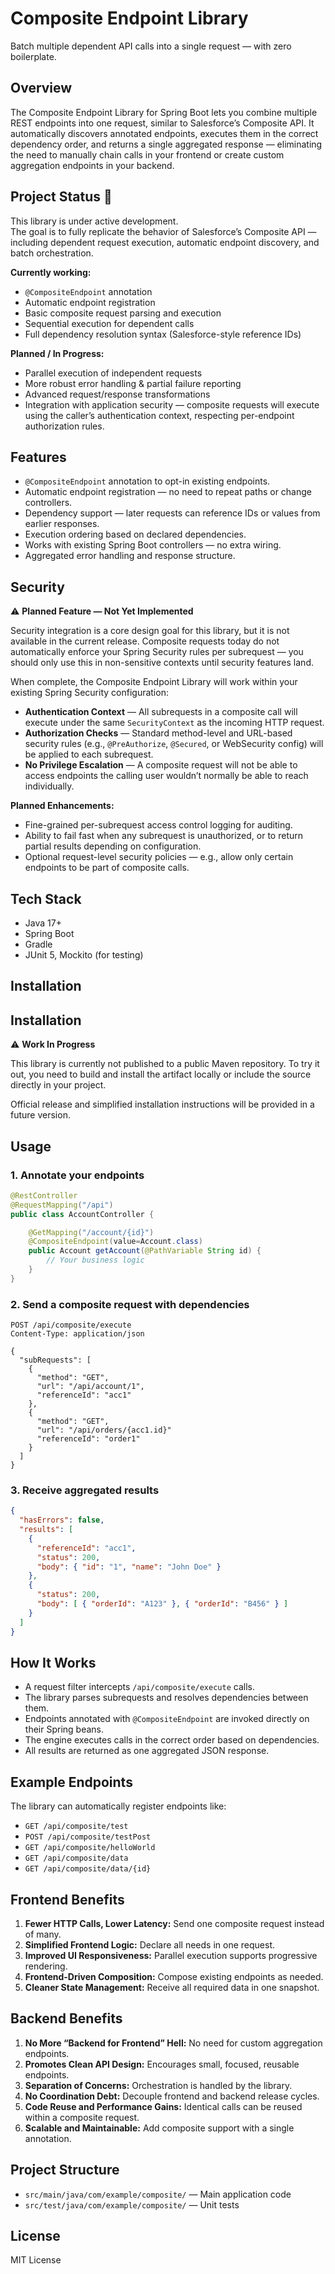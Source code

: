 # Composite Endpoint Library

Batch multiple dependent API calls into a single request — with zero boilerplate.

## Overview

The Composite Endpoint Library for Spring Boot lets you combine multiple REST endpoints into one request, similar to Salesforce’s Composite API. It automatically discovers annotated endpoints, executes them in the correct dependency order, and returns a single aggregated response — eliminating the need to manually chain calls in your frontend or create custom aggregation endpoints in your backend.

## Project Status 🚧

This library is under active development.  
The goal is to fully replicate the behavior of Salesforce’s Composite API — including dependent request execution, automatic endpoint discovery, and batch orchestration.

**Currently working:**
- `@CompositeEndpoint` annotation
- Automatic endpoint registration
- Basic composite request parsing and execution
- Sequential execution for dependent calls
- Full dependency resolution syntax (Salesforce-style reference IDs)

**Planned / In Progress:**
- Parallel execution of independent requests
- More robust error handling & partial failure reporting
- Advanced request/response transformations
- Integration with application security — composite requests will execute using the caller’s authentication context, respecting per-endpoint authorization rules.

## Features

- `@CompositeEndpoint` annotation to opt-in existing endpoints.
- Automatic endpoint registration — no need to repeat paths or change controllers.
- Dependency support — later requests can reference IDs or values from earlier responses.
- Execution ordering based on declared dependencies.
- Works with existing Spring Boot controllers — no extra wiring.
- Aggregated error handling and response structure.

## Security

⚠️ **Planned Feature — Not Yet Implemented**

Security integration is a core design goal for this library, but it is not available in the current release. Composite requests today do not automatically enforce your Spring Security rules per subrequest — you should only use this in non-sensitive contexts until security features land.

When complete, the Composite Endpoint Library will work within your existing Spring Security configuration:

- **Authentication Context** — All subrequests in a composite call will execute under the same `SecurityContext` as the incoming HTTP request.
- **Authorization Checks** — Standard method-level and URL-based security rules (e.g., `@PreAuthorize`, `@Secured`, or WebSecurity config) will be applied to each subrequest.
- **No Privilege Escalation** — A composite request will not be able to access endpoints the calling user wouldn’t normally be able to reach individually.

**Planned Enhancements:**

- Fine-grained per-subrequest access control logging for auditing.
- Ability to fail fast when any subrequest is unauthorized, or to return partial results depending on configuration.
- Optional request-level security policies — e.g., allow only certain endpoints to be part of composite calls.

## Tech Stack

- Java 17+
- Spring Boot
- Gradle
- JUnit 5, Mockito (for testing)


## Installation

## Installation

⚠️ **Work In Progress**

This library is currently not published to a public Maven repository.
To try it out, you need to build and install the artifact locally or include the source directly in your project.

Official release and simplified installation instructions will be provided in a future version.

## Usage

### 1. Annotate your endpoints

```java
@RestController
@RequestMapping("/api")
public class AccountController {

    @GetMapping("/account/{id}")
    @CompositeEndpoint(value=Account.class)
    public Account getAccount(@PathVariable String id) {
        // Your business logic
    }
}
```

### 2. Send a composite request with dependencies

```http
POST /api/composite/execute
Content-Type: application/json

{
  "subRequests": [
    {
      "method": "GET",
      "url": "/api/account/1",
      "referenceId": "acc1"
    },
    {
      "method": "GET",
      "url": "/api/orders/{acc1.id}"
      "referenceId": "order1"
    }
  ]
}
```

### 3. Receive aggregated results

```json
{
  "hasErrors": false,
  "results": [
    {
      "referenceId": "acc1",
      "status": 200,
      "body": { "id": "1", "name": "John Doe" }
    },
    {
      "status": 200,
      "body": [ { "orderId": "A123" }, { "orderId": "B456" } ]
    }
  ]
}
```

## How It Works

- A request filter intercepts `/api/composite/execute` calls.
- The library parses subrequests and resolves dependencies between them.
- Endpoints annotated with `@CompositeEndpoint` are invoked directly on their Spring beans.
- The engine executes calls in the correct order based on dependencies.
- All results are returned as one aggregated JSON response.

## Example Endpoints

The library can automatically register endpoints like:

- `GET /api/composite/test`
- `POST /api/composite/testPost`
- `GET /api/composite/helloWorld`
- `GET /api/composite/data`
- `GET /api/composite/data/{id}`

## Frontend Benefits

1. **Fewer HTTP Calls, Lower Latency:** Send one composite request instead of many.
2. **Simplified Frontend Logic:** Declare all needs in one request.
3. **Improved UI Responsiveness:** Parallel execution supports progressive rendering.
4. **Frontend-Driven Composition:** Compose existing endpoints as needed.
5. **Cleaner State Management:** Receive all required data in one snapshot.

## Backend Benefits

1. **No More “Backend for Frontend” Hell:** No need for custom aggregation endpoints.
2. **Promotes Clean API Design:** Encourages small, focused, reusable endpoints.
3. **Separation of Concerns:** Orchestration is handled by the library.
4. **No Coordination Debt:** Decouple frontend and backend release cycles.
5. **Code Reuse and Performance Gains:** Identical calls can be reused within a composite request.
6. **Scalable and Maintainable:** Add composite support with a single annotation.

## Project Structure

- `src/main/java/com/example/composite/` — Main application code
- `src/test/java/com/example/composite/` — Unit tests

## License

MIT License
